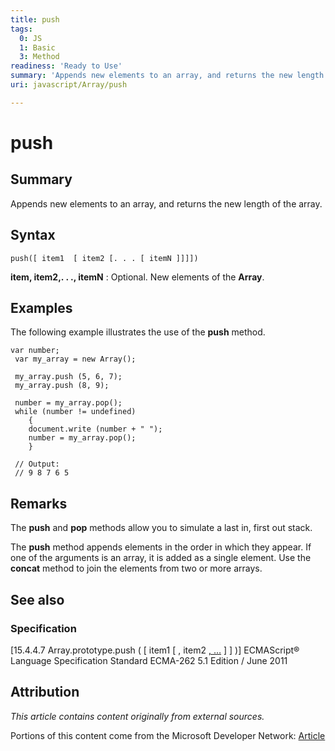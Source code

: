 ```yaml
---
title: push
tags:
  0: JS
  1: Basic
  3: Method
readiness: 'Ready to Use'
summary: 'Appends new elements to an array, and returns the new length of the array.'
uri: javascript/Array/push

---
```

# push

## Summary

Appends new elements to an array, and returns the new length of the array.

## Syntax

    push([ item1  [ item2 [. . . [ itemN ]]]])

**item, item2,. . ., itemN**
:   Optional. New elements of the **Array**.

## Examples

The following example illustrates the use of the **push** method.

``` {.js}
var number;
 var my_array = new Array();

 my_array.push (5, 6, 7);
 my_array.push (8, 9);

 number = my_array.pop();
 while (number != undefined)
    {
    document.write (number + " ");
    number = my_array.pop();
    }

 // Output:
 // 9 8 7 6 5
```

## Remarks

The **push** and **pop** methods allow you to simulate a last in, first out stack.

The **push** method appends elements in the order in which they appear. If one of the arguments is an array, it is added as a single element. Use the **concat** method to join the elements from two or more arrays.

## See also

### Specification

[15.4.4.7 Array.prototype.push ( [ item1 [ , item2 [ , …](http://www.ecma-international.org/ecma-262/5.1/#sec-15.4.4.7) ] ] )] ECMAScript® Language Specification Standard ECMA-262 5.1 Edition / June 2011

## Attribution

*This article contains content originally from external sources.*

Portions of this content come from the Microsoft Developer Network: [Article](http://msdn.microsoft.com/en-us/library/ie/6d0cbb1w(v=vs.94).aspx)

